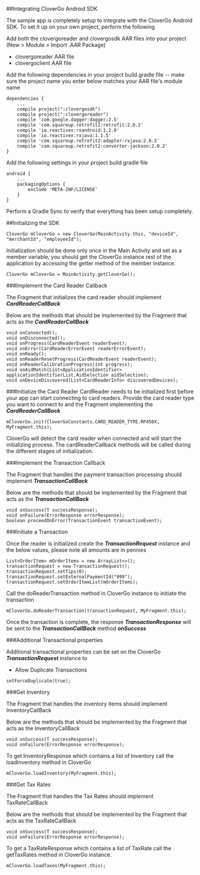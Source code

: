 ##Integrating CloverGo Android SDK

The sample app is completely setup to integrate with the CloverGo Android SDK. To set it up on your own project, perform the following

Add both the clovergoreader and clovergosdk AAR files into your project (New > Module > Import .AAR Package)
- clovergoreader AAR file
- clovergoclient AAR file

Add the following dependencies in your project build.gradle file -- make sure the project name you enter below matches your AAR file's module name
```
dependencies {
    ...
    compile project(":clovergosdk")
    compile project(":clovergoreader")
    compile 'com.google.dagger:dagger:2.5'
    compile 'com.squareup.retrofit2:retrofit:2.0.2'
    compile 'io.reactivex:rxandroid:1.2.0'
    compile 'io.reactivex:rxjava:1.1.5'
    compile 'com.squareup.retrofit2:adapter-rxjava:2.0.2'
    compile 'com.squareup.retrofit2:converter-jackson:2.0.2'
}
```

Add the following settings in your project build.gradle file
```
android {
    ...
    packagingOptions {
        exclude 'META-INF/LICENSE'
    }
}
```

Perform a Gradle Sync to verify that everything has been setup completely.

##Initializing the SDK

```
CloverGo mCloverGo = new CloverGo(MainActivity.this, "deviceId", "merchantId", "employeeId");
```

Initialization should be done only once in the Main Activity and set as a member variable, you should get the CloverGo instance rest of the application by accessing the getter method of the member instance.

```
CloverGo mCloverGo = MainActivity.getCloverGo();
```

###Implement the Card Reader Callback

The Fragment that initializes the card reader should implement **_CardReaderCallBack_**

Below are the methods that should be implemented by the Fragment that acts as the **_CardReaderCallBack_**

```
void onConnected();
void onDisconnected();
void onProgress(CardReaderEvent readerEvent);
void onError(CardReaderErrorEvent readerErrorEvent);
void onReady();
void onReaderResetProgress(CardReaderEvent readerEvent);
void onReaderCalibrationProgress(int progress);
void onAidMatch(List<ApplicationIdentifier> applicationIdentifierList,AidSelection aidSelection);
void onDeviceDiscovered(List<CardReaderInfo> discoveredDevices);
```

###Initialize the Card Reader
CardReader needs to be initialized first before your app can start connecting to card readers. Provide the card reader type you want to connect to and the Fragment implementing the **_CardReaderCallBack_**
```
mCloverGo.init(CloverGoConstants.CARD_READER_TYPE.RP450X, MyFragment.this);
```

CloverGo will detect the card reader when connected and will start the initializing process. The cardReaderCallback methods will be called during the different stages of initialization.

###Implement the Transaction Callback

The Fragment that handles the payment transaction processing should implement **_TransactionCallBack_**

Below are the methods that should be implemented by the Fragment that acts as the **_TransactionCallBack_**

```
void onSuccess(T successResponse);
void onFailure(ErrorResponse errorResponse);
boolean proceedOnError(TransactionEvent transactionEvent);
```

###Initiate a Transaction

Once the reader is initialized create the **_TransactionRequest_** instance and the below values, please note all amounts are in pennies

```
List<OrderItem> mOrderItems = new ArrayList<>();
transactionRequest = new TransactionRequest();
transactionRequest.setTips(0);
transactionRequest.setExternalPaymentId("999");
transactionRequest.setOrderItemList(mOrderItems);
```

Call the doReaderTransaction method in CloverGo instance to initiate the transaction

```
mCloverGo.doReaderTransaction(transactionRequest, MyFragment.this);
```

Once the transaction is complete, the response **_TransactionResponse_** will be sent to the **_TransactionCallBack_** method **_onSuccess_**


###Additional Transactional properties

Additional transactional properties can be set on the CloverGo **_TransactionRequest_** instance to 
- Allow Duplicate Transactions

```
setForceDuplicate(true);
```

###Get Inventory

The Fragment that handles the inventory items should implement InventoryCallBack

Below are the methods that should be implemented by the Fragment that acts as the InventoryCallBack

```
void onSuccess(T successResponse);
void onFailure(ErrorResponse errorResponse);
```

To get InventoryResponse which contains a list of Inventory call the loadInventory method in CloverGo

```
mCloverGo.loadInventory(MyFragment.this);
```

###Get Tax Rates

The Fragment that handles the Tax Rates should implement TaxRateCallBack

Below are the methods that should be implemented by the Fragment that acts as the TaxRateCallBack

```
void onSuccess(T successResponse);
void onFailure(ErrorResponse errorResponse);
```

To get a TaxRateResponse which contains a list of TaxRate call the getTaxRates method in CloverGo instance.

```
mCloverGo.loadTaxes(MyFragment.this);
```
